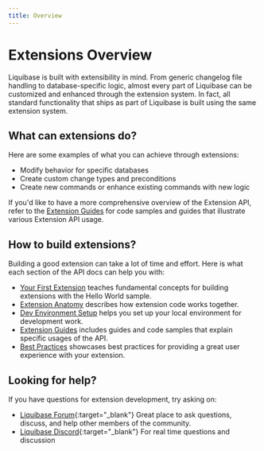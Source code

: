 ```yaml
---
title: Overview
---
```


# Extensions Overview

Liquibase is built with extensibility in mind. From generic changelog file handling to database-specific logic, 
almost every part of Liquibase can be customized and enhanced through the extension system. 
In fact, all standard functionality that ships as part of Liquibase is built using the same extension system.

## What can extensions do?

Here are some examples of what you can achieve through extensions:

- Modify behavior for specific databases
- Create custom change types and preconditions
- Create new commands or enhance existing commands with new logic

If you'd like to have a more comprehensive overview of the Extension API, 
refer to the [Extension Guides](guides/index.md) for code samples and guides that illustrate various Extension API usage.

## How to build extensions?

Building a good extension can take a lot of time and effort. 
Here is what each section of the API docs can help you with:

- [Your First Extension](your-first-extension.md) teaches fundamental concepts for building extensions with the Hello World sample.
- [Extension Anatomy](extension-anatomy.md) describes how extension code works together.
- [Dev Environment Setup](env-setup.md) helps you set up your local environment for development work.
- [Extension Guides](guides/index.md) includes guides and code samples that explain specific usages of the API.
- [Best Practices](best-practices.md) showcases best practices for providing a great user experience with your extension.

## Looking for help?

If you have questions for extension development, try asking on:

- [Liquibase Forum](https://forum.liquibase.org){:target="_blank"} Great place to ask questions, discuss, and help other members of the community.
- [Liquibase Discord](https://discord.com/invite/9yBwMtj){:target="_blank"} For real time questions and discussion